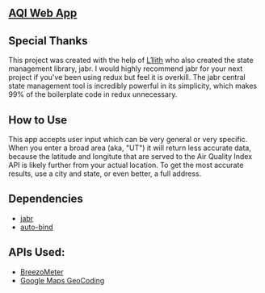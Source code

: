 ## [AQI Web App](http://aqi-app.surge.sh/)

## Special Thanks

This project was created with the help of [L1lith](https://github.com/L1lith) who also created the state management library, jabr. I would highly recommend jabr for your next project if you've been using redux but feel it is overkill. The jabr central state management tool is incredibly powerful in its simplicity, which makes 99% of the boilerplate code in redux unnecessary.

## How to Use

This app accepts user input which can be very general or very specific. When you enter a broad area (aka, "UT") it will return less accurate data, because the latitude and longitute that are served to the Air Quality Index API is likely further from your actual location. To get the most accurate results, use a city and state, or even better, a full address.

## Dependencies

- [jabr](https://github.com/L1lith/Jabr)
- [auto-bind](https://www.npmjs.com/package/auto-bind)

## APIs Used:

- [BreezoMeter](https://breezometer.com/)
- [Google Maps GeoCoding](https://developers.google.com/maps/documentation/geocoding/start)
